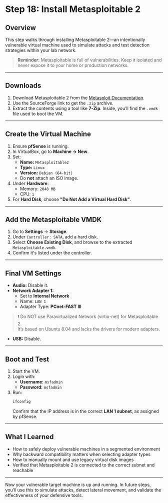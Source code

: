 # Step 18: Install Metasploitable 2

## Overview

This step walks through installing Metasploitable 2—an intentionally vulnerable virtual machine used to simulate attacks and test detection strategies within your lab network.

> **Reminder:** Metasploitable is full of vulnerabilities. Keep it isolated and never expose it to your home or production networks.

---

## Downloads

1. Download Metasploitable 2 from the [Metasploit Documentation](https://docs.rapid7.com/metasploit/metasploitable-2/).
2. Use the SourceForge link to get the `.zip` archive.
3. Extract the contents using a tool like **7-Zip**. Inside, you’ll find the `.vmdk` file used to boot the VM.

---

## Create the Virtual Machine

1. Ensure **pfSense** is running.
2. In VirtualBox, go to **Machine → New**.
3. Set:
   - **Name:** `Metasploitable2`
   - **Type:** `Linux`
   - **Version:** `Debian (64-bit)`
   - Do **not** attach an ISO image.
4. Under **Hardware**:
   - Memory: `2048 MB`
   - CPU: `1`
5. For **Hard Disk**, choose **"Do Not Add a Virtual Hard Disk"**.

---

## Add the Metasploitable VMDK

1. Go to **Settings** → **Storage**.
2. Under `Controller: SATA`, add a hard disk.
3. Select **Choose Existing Disk**, and browse to the extracted `Metasploitable.vmdk`.
4. Confirm it's listed under the controller.

---

## Final VM Settings

- **Audio:** Disable it.
- **Network Adapter 1:**
  - Set to **Internal Network**
  - Name: `LAN 1`
  - Adapter Type: **PCnet-FAST III**

> ❗ Do NOT use Paravirtualized Network (virtio-net) for Metasploitable 2.  
> It’s based on Ubuntu 8.04 and lacks the drivers for modern adapters.

- **USB:** Disable.

---

## Boot and Test

1. Start the VM.
2. Login with:
   - **Username:** `msfadmin`
   - **Password:** `msfadmin`
3. Run:
   ```bash
   ifconfig
   ```
   Confirm that the IP address is in the correct **LAN 1 subnet**, as assigned by pfSense.

---

## What I Learned

- How to safely deploy vulnerable machines in a segmented environment
- Why backward compatibility matters when selecting adapter types
- How to manually mount and use legacy virtual disk images
- Verified that Metasploitable 2 is connected to the correct subnet and reachable

---

Now your vulnerable target machine is up and running. In future steps, you’ll use this to simulate attacks, detect lateral movement, and validate the effectiveness of your defensive tools.
